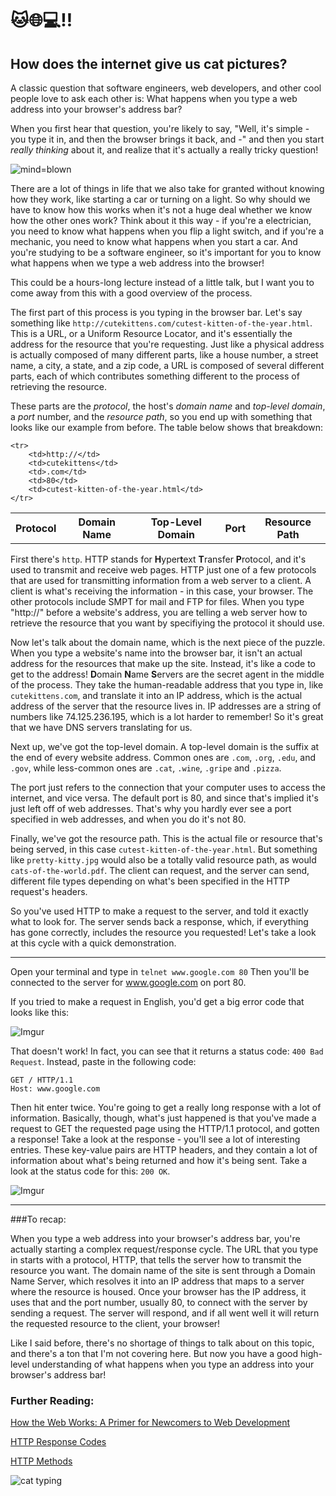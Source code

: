 # 🐱🌐💻‼️
## How does the internet give us cat pictures? 

A classic question that software engineers, web developers, and other cool people love to ask each other is: What happens when you type a web address into your browser's address bar?

When you first hear that question, you're likely to say, "Well, it's simple - you type it in, and then the browser brings it back, and -" and then you start *really thinking* about it, and realize that it's actually a really tricky question!

![mind=blown](https://media.giphy.com/media/vjyl3YVgcLiWA/giphy.gif)

There are a lot of things in life that we also take for granted without knowing how they work, like starting a car or turning on a light. So why should we have to know how this works when it's not a huge deal whether we know how the other ones work? Think about it this way - if you're a electrician, you need to know what happens when you flip a light switch, and if you're a mechanic, you need to know what happens when you start a car. And you're studying to be a software engineer, so it's important for you to know what happens when we type a web address into the browser! 

This could be a hours-long lecture instead of a little talk, but I want you to come away from this with a good overview of the process. 

The first part of this process is you typing in the browser bar. Let's say something like `http://cutekittens.com/cutest-kitten-of-the-year.html`. This is a URL, or a Uniform Resource Locator, and it's essentially the address for the resource that you're requesting. Just like a physical address is actually composed of many different parts, like a house number, a street name, a city, a state, and a zip code, a URL is composed of several different parts, each of which contributes something different to the process of retrieving the resource. 

These parts are the _protocol_, the host's _domain name_ and _top-level domain_, a _port_ number, and the _resource path_, so you end up with something that looks like our example from before. The table below shows that breakdown:

<table>
	<tr>
		<th>Protocol</th>
		<th>Domain Name</th>
		<th>Top-Level Domain</th>
		<th>Port</th>
		<th>Resource Path</th>
	</tr>
	
	<tr>
		<td>http://</td>
		<td>cutekittens</td>
		<td>.com</td>
		<td>80</td>
		<td>cutest-kitten-of-the-year.html</td>
	</tr>
</table>

First there's `http`. HTTP stands for **H**yper**t**ext **T**ransfer **P**rotocol, and it's used to transmit and receive web pages. HTTP just one of a few protocols that are used for transmitting information from a web server to a client. A client is what's receiving the information - in this case, your browser. The other protocols include SMPT for mail and FTP for files. When you type "http://" before a website's address, you are telling a web server how to retrieve the resource that you want by specifiying the protocol it should use. 

Now let's talk about the domain name, which is the next piece of the puzzle. When you type a website's name into the browser bar, it isn't an actual address for the resources that make up the site. Instead, it's like a code to get to the address! **D**omain **N**ame **S**ervers are the secret agent in the middle of the process. They take the human-readable address that you type in, like `cutekittens.com`, and translate it into an IP address, which is the actual address of the server that the resource lives in. IP addresses are a string of numbers like 74.125.236.195, which is a lot harder to remember! So it's great that we have DNS servers translating for us. 

Next up, we've got the top-level domain. A top-level domain is the suffix at the end of every website address. Common ones are `.com`, `.org`, `.edu`, and `.gov`, while less-common ones are `.cat`, `.wine`, `.gripe` and `.pizza`. 

The port just refers to the connection that your computer uses to access the internet, and vice versa. The default port is 80, and since that's implied it's just left off of web addresses. That's why you hardly ever see a port specified in web addresses, and when you do it's not 80.

Finally, we've got the resource path. This is the actual file or resource that's being served, in this case `cutest-kitten-of-the-year.html`. But something like `pretty-kitty.jpg` would also be a totally valid resource path, as would `cats-of-the-world.pdf`. The client can request, and the server can send, different file types depending on what's been specified in the HTTP request's headers. 

So you've used HTTP to make a request to the server, and told it exactly what to look for. The server sends back a response, which, if everything has gone correctly, includes the resource you requested! Let's take a look at this cycle with a quick demonstration.

--------- 

Open your terminal and type in `telnet www.google.com 80`
Then you'll be connected to the server for www.google.com on port 80. 

If you tried to make a request in English, you'd get a big error code that looks like this:

![Imgur](http://i.imgur.com/sQ5Iyrw.png)

That doesn't work! In fact, you can see that it returns a status code: `400 Bad Request`. Instead, paste in the following code:

```
GET / HTTP/1.1
Host: www.google.com
```

Then hit enter twice. You're going to get a really long response with a lot of information. Basically, though, what's just happened is that you've made a request to GET the requested page using the HTTP/1.1 protocol, and gotten a response! Take a look at the response - you'll see a lot of interesting entries. These key-value pairs are HTTP headers, and they contain a lot of information about what's being returned and how it's being sent. Take a look at the status code for this: `200 OK`.

![Imgur](http://i.imgur.com/9wXWFGJ.png)

--------------

###To recap:

When you type a web address into your browser's address bar, you're actually starting a complex request/response cycle. The URL that you type in starts with a protocol, HTTP, that tells the server how to transmit the resource you want. The domain name of the site is sent through a Domain Name Server, which resolves it into an IP address that maps to a server where the resource is housed. Once your browser has the IP address, it uses that and the port number, usually 80, to connect with the server by sending a request. The server will respond, and if all went well it will return the requested resource to the client, your browser!

Like I said before, there's no shortage of things to talk about on this topic, and there's a ton that I'm not covering here. But now you have a good high-level understanding of what happens when you type an address into your browser's address bar! 

### Further Reading:
[How the Web Works: A Primer for Newcomers to Web Development](https://medium.freecodecamp.com/how-the-web-works-a-primer-for-newcomers-to-web-development-or-anyone-really-b4584e63585c#.a7xwf21oc)

[HTTP Response Codes](https://developer.mozilla.org/en-US/docs/Web/HTTP/Response_codes)

[HTTP Methods](http://www.tutorialspoint.com/http/http_methods.htm)

![cat typing](https://media.giphy.com/media/LHZyixOnHwDDy/giphy.gif)